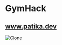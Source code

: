 # GymHack
## www.patika.dev
![Clone](https://github.com/MuallimNaci/GymHack/blob/main/resimler/video.gif)
